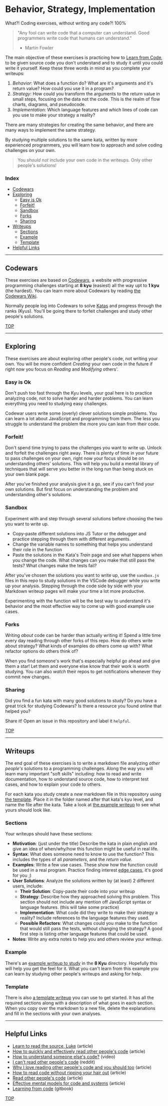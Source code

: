 # Behavior, Strategy, Implementation

What?! Coding exercises, without writing any code?! 100%

> "Any fool can write code that a computer can understand. Good programmers write code that humans can understand."
>
> - Martin Fowler

The main objective of these exercises is practicing how to [Learn from Code](https://study.hackyourfuture.be/learning/learning-from-code), to be given source code you don't understand and to study it until you could write it yourself.  Keep these three words in mind as you complete your writeups:

1. _Behavior_: What does a function do? What are it's arguments and it's return value? How could you use it in a program?
1. _Strategy_: How could you transform the arguments to the return value in small steps, focusing on the data not the code.  This is the realm of flow charts, diagrams, and pseudocode.
1. _Implementation_: Which language features and which lines of code can you use to make your strategy a reality?

There are many strategies for creating the same behavior, and there are many ways to implement the same strategy.

By studying multiple solutions to the same kata, written by more experienced programmers, you will learn how to approach and solve coding challenges on your own.

> You _should not_ include your own code in the writeups.  Only other people's solutions!

### Index

- [Codewars](#about-codewars)
- [Exploring](#exploring)
  - [Easy is Ok](#easy-is-ok)
  - [Forfeit!](#forfeit)
  - [Sandbox](#sandbox)
  - [Forks](#forks)
  - [Sharing](#sharing)
- [Writeups](#writeups)
  - [Sections](#sections)
  - [Example](#example)
  - [Template](#template)
- [Helpful Links](#helpful-links)

---

## Codewars

These exercises are based on [Codewars](https://www.codewars.com/), a website with progressive programming challenges starting at **8 kyu** (easiest) all the way upt to **1 kyu** (the hardest).  You can learn more about Codewars by reading [the Codewars Wiki](https://github.com/codewars/codewars.com/wiki/).

Normally people log into Codewars to solve [Katas](https://github.com/codewars/codewars.com/wiki/Kata) and progress through the ranks (Kyus).  You'll be going there to forfeit challenges and study other people's solutions.

[TOP](#behavior-strategy-implementation)

---

## Exploring

These exercises are about exploring other people's code, not writing your own.  You will be more confident _Creating_ your own code in the future if right now you focus on _Reading_ and _Modifying_ others'.

### Easy is Ok

Don't push too fast through the Kyu levels, your goal here is to practice analyzing code, not to solve harder and harder problems. You can learn everything you need to studying easy challenges.

Codewar users write some (overly) clever solutions simple problems.  You can learn a lot about JavaScript and programming from them. The less you struggle to understand the problem the more you can lean from their code.

### Forfeit!

Don't spend time trying to pass the challenges you want to write up.  Unlock and forfeit the challenges right away.  There is plenty of time in your future to pass challenges on your own, right now your focus should be on understanding others' solutions.  This will help you build a mental library of techniques that will serve you better in the long run than being stuck on your own blank page.

After you've finished your analysis give it a go, see if you can't find your own solutions.  But first focus on understanding the problem and understanding other's solutions.

### Sandbox

Experiment with and step through several solutions before choosing the two you want to write up.

- Copy-paste different solutions into JS Tutor or the debugger and practice stepping through them with different arguments.
- Change the variable names to something that helps you understand their role in the function
- Paste the solutions in the Kata's _Train_ page and see what happens when you change the code.  What changes can you make that still pass the tests? What changes make the tests fail?

After you've chosen the solutions you want to write up, use the `sandbox.js` files in this repo to study solutions in the VSCode debugger while you write up your analysis.  Stepping through the code side by side with your Markdown writeup pages will make your time a lot more productive.

Experimenting with the function will be the best way to understand it's behavior and the most effective way to come up with good example use cases.

### Forks

Writing _about_ code can be harder than actually writing it!  Spend a little time every day reading through other forks of this repo.  How do others write about strategy?  What kinds of examples do others come up with? What refactor options do others think of?

When you find someone's work that's especially helpful go ahead and give them a star!  Let them and everyone else know that their work is worth studying.  You can also _watch_ their repos to get notifications whenever they commit new changes.

### Sharing

Did you find a fun kata with many good solutions to study? Do you have a great trick for studying Codewars? Is there a resource you found online that helped you?

Share it!  Open an issue in this repository and label it `helpful`.

[TOP](#behavior-strategy-implementation)

---

## Writeups

The end goal of these exercises is to write a markdown file analyzing _other people's_ solutions to a programming challenges.  Along the way you will learn many important "soft skills" including: how to read and write documentation, how to understand source code, how to interpret test cases, and how to explain your code to others.

For each kata you study create a _new_ markdown file in this repository using [the template](./writeup-template.md).  Place it in the folder named after that kata's kyu level, and name the file after the kata.  Take a look at [the example writeup](./8-kyu/quarter-of-the-year.md) to see what yours should look like.

### Sections

Your writeups should have these sections:

- **Motivation**: (just under the title) Describe the kata in plain english and give an idea of when/why/how this function might be useful in real life.
- **Syntax**: What does someone need to know to use the function? This includes the types of all _parameters_, and the _return value_.
- **Examples**: Write a few use cases. These show how the function could be used in a real program.  Practice finding interest [edge cases](https://www.geeksforgeeks.org/dont-forget-edge-cases/), it's good for you ;)
- **User Solutions**: Analyze the solutions written by (at least) 2 different users, include:
  - **Their Solution**: Copy-paste their code into your writeup
  - **Strategy**: Describe how they approached solving this problem.  This section should not include any mention off JavaScript syntax or language features. (this will take some practice)
  - **Implementation**: What code did they write to make their strategy a reality?  Include references to the language features they used.
  - **Possible Refactors**: What changes could you make to the function that would still pass the tests, without changing the strategy?  A good first step is listing other language features that could be used.
- **Notes**: Write any extra notes to help you and others review your writeup.

### Example

There's an [example writeup to study](./8-kyu/quarter-of-the-year.md) in the **8 Kyu** directory. Hopefully this will help you get the feel for it.  What you can't learn from this example you can learn by studying other people's writeups and asking for help.

### Template

There is also [a template writeup](./writeup-template.md) you can use to get started.  It has all the required sections along with a description of what goes in each section. When you copy over the markdown to a new file, delete the explanations and fill in the sections with your own analyses.

---

## Helpful Links

- [Learn to read the source, Luke](https://blog.codinghorror.com/learn-to-read-the-source-luke/) (article)
- [How to quickly and effectively read other people's code](https://selftaughtcoders.com/how-to-quickly-and-effectively-read-other-peoples-code/) (article)
- [How to understand someone else's code?](https://www.youtube.com/watch?v=tON6F_yZb-E) (video)
- [I can't read other people's code](https://www.reddit.com/r/learnprogramming/comments/3x38dx/i_cant_read_other_peoples_code/) (reddit)
- [Why I love reading other people's code and you should too](https://skorks.com/2010/05/why-i-love-reading-other-peoples-code-and-you-should-too/) (article)
- [How to read code without ripping your hair out](https://medium.com/launch-school/how-to-read-source-code-without-ripping-your-hair-out-e066472bbe8d) (article)
- [Read other people's code](https://www.lavieencode.net/blog/coding-101/read-other-peoples-code/) (article)
- [Effective mental models for code and systems](https://medium.com/@copyconstruct/effective-mental-models-for-code-and-systems-7c55918f1b3e) (article)
- [Learning from code](https://study.hackyourfuture.be/learning/learning-from-code) (gitbook)

[TOP](#behavior-strategy-implementation)
